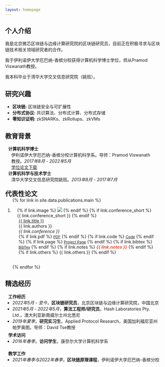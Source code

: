 ```yaml
---
layout: homepage
---
```


## 个人介绍

我是北京微芯区块链与边缘计算研究院的区块链研究员，目前正在积极寻求与区块链技术相关领域研究者的合作。

我于伊利诺伊大学厄巴纳-香槟分校获得计算机科学博士学位，师从Pramod Viswanath教授。

我本科毕业于清华大学交叉信息研究院（姚班）。

## 研究兴趣

- **区块链:** 区块链安全与可扩展性
- **分布式协议:** 共识算法、分布式计算、分布式存储
- **零知识证明:** zkSNARKs、zkRollups、zkVMs

## 教育背景

<h4 style="margin:0 10px 0;">计算机科学博士</h4>

  <p style="margin:0 20px 0;">伊利诺伊大学厄巴纳-香槟分校计算机科学系。导师：Pramod Viswanath教授。<i>2017年8月 - 2022年5月</i>
  <br><a href="assets/files/dissertation.pdf">学位论文下载</a>
  </p>

  

<h4 style="margin:0 10px 0;">计算机科学与技术学士</h4>

<p style="margin:0 20px 20px;">清华大学交叉信息研究院姚班。<i>2013年8月 - 2017年7月</i></p>


<h2 id="publications" style="margin: 2px 0px -15px;">代表性论文</h2>

<div class="publications">
<ol class="bibliography">

{% for link in site.data.publications.main %}

<li>
<div class="pub-row">
  <div class="col-sm-3 abbr" style="position: relative;padding-right: 15px;padding-left: 15px;">
    {% if link.image %} 
    <img src="{{ link.image }}" class="teaser img-fluid z-depth-1" style="width=100;height=40%">
    {% endif %}
    {% if link.conference_short %} 
    <abbr class="badge">{{ link.conference_short }}</abbr>
    {% endif %}
  </div>
  <div class="col-sm-9" style="position: relative;padding-right: 15px;padding-left: 20px;">
      <div class="title"><a href="{{ link.pdf }}">{{ link.title }}</a></div>
      <div class="author">{{ link.authors }}</div>
      <div class="periodical"><em>{{ link.conference }}</em>
      </div>
    <div class="links">
      {% if link.pdf %} 
      <a href="{{ link.pdf }}" class="btn btn-sm z-depth-0" role="button" target="_blank" style="font-size:12px;">PDF</a>
      {% endif %}
      {% if link.code %} 
      <a href="{{ link.code }}" class="btn btn-sm z-depth-0" role="button" target="_blank" style="font-size:12px;">Code</a>
      {% endif %}
      {% if link.page %} 
      <a href="{{ link.page }}" class="btn btn-sm z-depth-0" role="button" target="_blank" style="font-size:12px;">Project Page</a>
      {% endif %}
      {% if link.bibtex %} 
      <a href="{{ link.bibtex }}" class="btn btn-sm z-depth-0" role="button" target="_blank" style="font-size:12px;">BibTex</a>
      {% endif %}
      {% if link.notes %} 
      <strong> <i style="color:#e74d3c">{{ link.notes }}</i></strong>
      {% endif %}
      {% if link.others %} 
      {{ link.others }}
      {% endif %}
    </div>
  </div>
</div>
</li>

<br>

{% endfor %}

</ol>
</div>


## 精选经历

<h4 style="margin:0 10px 0;">工作经历</h4>

<ul style="margin:0 0 5px;">
  <li><i>2022年5月 - 至今</i>，<b>区块链研究员</b>，北京区块链与边缘计算研究院，中国北京</li>
  <li><i>2021年5月 - 2022年5月</i>，<b>算法工程师/研究员</b>，Hash Laboratories Pty. Ltd.，澳大利亚新南威尔士州北悉尼</li>
  <li><i>2019年夏季</i>，<b>研究实习生</b>，Applied Protocol Research，美国加利福尼亚州帕罗奥图。导师：David Tse教授</li>
</ul>

<h4 style="margin:0 10px 0;">学术访问</h4>

<ul style="margin:0 0 20px;">
  <li><i>2016年春季</i>，<b>访问学生</b>，康奈尔大学计算机科学系</li>
</ul>

<h4 style="margin:0 10px 0;">教学工作</h4>

<ul style="margin:0 0 20px;">
  <li><i>2021年春季与2022年春季</i>，<b>区块链原理课程</b>，伊利诺伊大学厄巴纳-香槟分校</li>
</ul>
